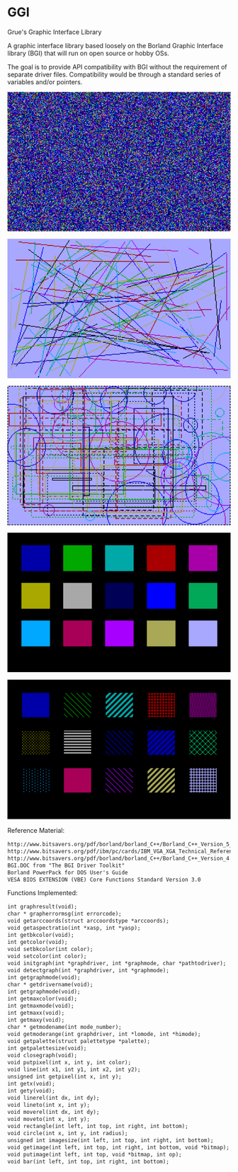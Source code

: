# GGI
Grue's Graphic Interface Library

A graphic interface library based loosely on the Borland Graphic Interface library (BGI)
that will run on open source or hobby OSs.

The goal is to provide API compatibility with BGI without the requirement of separate
driver files.  Compatibility would be through a standard series of variables and/or pointers.

![We have pixels](resources/screenshots/VirtualBox_MMURTL_GUI_04_01_2021_16_04_19.png)

![We have lines](resources/screenshots/VirtualBox_MMURTL_GUI_05_01_2021_17_04_50.png)

![Circles Rectangles and Linestyles](resources/screenshots/VirtualBox_MMURTL_GUI_09_01_2021_15_58_14.png)

![Bars and Solids](resources/screenshots/VirtualBox_MMURTL_GUI_12_01_2021_19_39_11.png)

![Bars and Fillstyles](resources/screenshots/VirtualBox_MMURTL_GUI_12_01_2021_19_48_01.png)


Reference Material:

	http://www.bitsavers.org/pdf/borland/borland_C++/Borland_C++_Version_5_Programmers_Guide_1997.pdf
	http://www.bitsavers.org/pdf/ibm/pc/cards/IBM_VGA_XGA_Technical_Reference_Manual_May92.pdf
	http://www.bitsavers.org/pdf/borland/borland_C++/Borland_C++_Version_4.0_DOS_Reference_Oct93.pdf
	BGI.DOC from "The BGI Driver Toolkit"
	Borland PowerPack for DOS User's Guide
	VESA BIOS EXTENSION (VBE) Core Functions Standard Version 3.0


Functions Implemented:

	int graphresult(void);
	char * grapherrormsg(int errorcode);
	void getarccoords(struct arccoordstype *arccoords);
	void getaspectratio(int *xasp, int *yasp);
	int getbkcolor(void);
	int getcolor(void);
	void setbkcolor(int color);
	void setcolor(int color);
	void initgraph(int *graphdriver, int *graphmode, char *pathtodriver);
	void detectgraph(int *graphdriver, int *graphmode);
	int getgraphmode(void);
	char * getdrivername(void);
	int getgraphmode(void);
	int getmaxcolor(void);
	int getmaxmode(void);
	int getmaxx(void);
	int getmaxy(void);
	char * getmodename(int mode_number);
	void getmoderange(int graphdriver, int *lomode, int *himode);
	void getpalette(struct palettetype *palette);
	int getpalettesize(void);
	void closegraph(void);
	void putpixel(int x, int y, int color);
	void line(int x1, int y1, int x2, int y2);
	unsigned int getpixel(int x, int y);
	int getx(void);
	int gety(void);
	void linerel(int dx, int dy);
	void lineto(int x, int y);
	void moverel(int dx, int dy);
	void moveto(int x, int y);
	void rectangle(int left, int top, int right, int bottom);
	void circle(int x, int y, int radius);
	unsigned int imagesize(int left, int top, int right, int bottom);
	void getimage(int left, int top, int right, int bottom, void *bitmap);
	void putimage(int left, int top, void *bitmap, int op);
	void bar(int left, int top, int right, int bottom);
